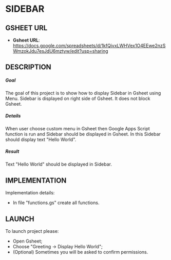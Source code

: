 SIDEBAR
=======


GSHEET URL
----------

* **Gsheet URL**: https://docs.google.com/spreadsheets/d/1kfQjvxLWHVex1O4EEwe2nzSWmzokJdu7esJdU6mztyw/edit?usp=sharing


DESCRIPTION
-----------

##### Goal
The goal of this project is to show how to display Sidebar in Gsheet using Menu. Sidebar is displayed on right side of Gsheet. It does not block Gsheet.

##### Details
When user choose custom menu in Gsheet then Google Apps Script function is run and Sidebar should be displayed in Gsheet.
In this Sidebar should display text "Hello World".

##### Result 
Text "Hello World" should be displayed in Sidebar.


IMPLEMENTATION
-----------

Implementation details:
* In file "functions.gs" create all functions.
  

LAUNCH
------

To launch project please:
* Open Gsheet;
* Choose "Greeting -> Display Hello World";
* (Optional) Sometimes you will be asked to confirm permissions.